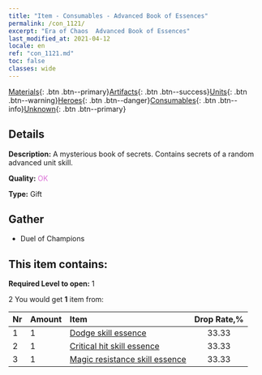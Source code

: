 ```yaml
---
title: "Item - Consumables - Advanced Book of Essences"
permalink: /con_1121/
excerpt: "Era of Chaos  Advanced Book of Essences"
last_modified_at: 2021-04-12
locale: en
ref: "con_1121.md"
toc: false
classes: wide
---
```

 [Materials](/Items/){: .btn .btn--primary}[Artifacts](/Items/Artifacts/){: .btn .btn--success}[Units](/Items/Units/){: .btn .btn--warning}[Heroes](/Items/Heroes/){: .btn .btn--danger}[Consumables](/Items/Consumables/){: .btn .btn--info}[Unknown](/Items/Unknown/){: .btn .btn--primary}

## Details
 **Description:** A mysterious book of secrets. Contains secrets of a random advanced unit skill.

 **Quality:** <span style="color: #DA70D6">OK</span>

 **Type:** Gift

## Gather

*    Duel of Champions 

## This item contains:

 **Required Level to open:** 1

 2 You would get **1** item  from:

  | Nr | Amount |     Item    | Drop Rate,% |
  |:---|:-------|:------------|:---------:|
  | 1 | 1 | [Dodge skill essence](/Items/con_1114/) | 33.33 | 
  | 2 | 1 | [Critical hit skill essence](/Items/con_1115/) | 33.33 | 
  | 3 | 1 | [Magic resistance skill essence](/Items/con_1118/) | 33.33 | 

